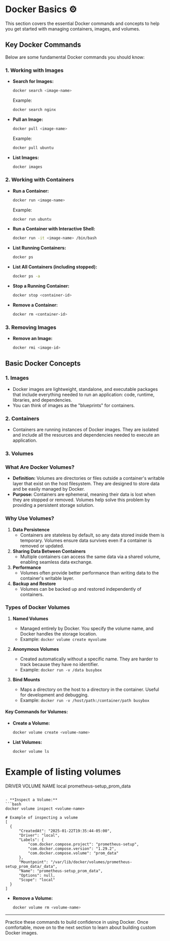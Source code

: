 # Docker Basics ⚙️

This section covers the essential Docker commands and concepts to help you get started with managing containers, images, and volumes.

## Key Docker Commands
Below are some fundamental Docker commands you should know:

### 1. **Working with Images**
- **Search for Images:**
  ```bash
  docker search <image-name>
  ```
  Example:
  ```bash
  docker search nginx
  ```

- **Pull an Image:**
  ```bash
  docker pull <image-name>
  ```
  Example:
  ```bash
  docker pull ubuntu
  ```

- **List Images:**
  ```bash
  docker images
  ```

### 2. **Working with Containers**
- **Run a Container:**
  ```bash
  docker run <image-name>
  ```
  Example:
  ```bash
  docker run ubuntu
  ```

- **Run a Container with Interactive Shell:**
  ```bash
  docker run -it <image-name> /bin/bash
  ```

- **List Running Containers:**
  ```bash
  docker ps
  ```

- **List All Containers (including stopped):**
  ```bash
  docker ps -a
  ```

- **Stop a Running Container:**
  ```bash
  docker stop <container-id>
  ```

- **Remove a Container:**
  ```bash
  docker rm <container-id>
  ```

### 3. **Removing Images**
- **Remove an Image:**
  ```bash
  docker rmi <image-id>
  ```

## Basic Docker Concepts

### 1. **Images**
- Docker images are lightweight, standalone, and executable packages that include everything needed to run an application: code, runtime, libraries, and dependencies.
- You can think of images as the "blueprints" for containers.

### 2. **Containers**
- Containers are running instances of Docker images. They are isolated and include all the resources and dependencies needed to execute an application.

### 3. **Volumes**

### **What Are Docker Volumes?**

- **Definition:** Volumes are directories or files outside a container's writable layer that exist on the host filesystem. They are designed to store data and be easily managed by Docker.
- **Purpose:** Containers are ephemeral, meaning their data is lost when they are stopped or removed. Volumes help solve this problem by providing a persistent storage solution.

### **Why Use Volumes?**

1. **Data Persistence**
    - Containers are stateless by default, so any data stored inside them is temporary. Volumes ensure data survives even if a container is removed or updated.
2. **Sharing Data Between Containers**
    - Multiple containers can access the same data via a shared volume, enabling seamless data exchange.
3. **Performance**
    - Volumes often provide better performance than writing data to the container's writable layer.
4. **Backup and Restore**
    - Volumes can be backed up and restored independently of containers.

### **Types of Docker Volumes**

1. **Named Volumes**
    
    - Managed entirely by Docker. You specify the volume name, and Docker handles the storage location.
    - Example: `docker volume create myvolume`
2. **Anonymous Volumes**
    
    - Created automatically without a specific name. They are harder to track because they have no identifier.
    - Example: `docker run -v /data busybox`
3. **Bind Mounts**
    
    - Maps a directory on the host to a directory in the container. Useful for development and debugging.
    - Example: `docker run -v /host/path:/container/path busybox`

#### Key Commands for Volumes:
- **Create a Volume:**
  ```bash
  docker volume create <volume-name>
  ```

- **List Volumes:**
  ```bash
  docker volume ls

# Example of listing volumes
DRIVER    VOLUME NAME
local     prometheus-setup_prom_data
  ```

- **Inspect a Volume:**
  ```bash
  docker volume inspect <volume-name>

# Example of inspecting a volume
[
    {
        "CreatedAt": "2025-01-22T19:35:44-05:00",
        "Driver": "local",
        "Labels": {
            "com.docker.compose.project": "prometheus-setup",
            "com.docker.compose.version": "1.29.2",
            "com.docker.compose.volume": "prom_data"
        },
        "Mountpoint": "/var/lib/docker/volumes/prometheus-setup_prom_data/_data",
        "Name": "prometheus-setup_prom_data",
        "Options": null,
        "Scope": "local"
    }
]
  ```

- **Remove a Volume:**
  ```bash
  docker volume rm <volume-name>
  ```

---

Practice these commands to build confidence in using Docker. Once comfortable, move on to the next section to learn about building custom Docker images.
